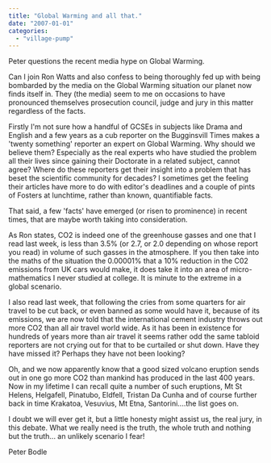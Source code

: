 ```yaml
---
title: "Global Warming and all that."
date: "2007-01-01"
categories: 
  - "village-pump"
---
```


Peter questions the recent media hype on Global Warming.

Can I join Ron Watts and also confess to being thoroughly fed up with being bombarded by the media on the Global Warming situation our planet now finds itself in. They (the media) seem to me on occasions to have pronounced themselves prosecution council, judge and jury in this matter regardless of the facts.

Firstly I'm not sure how a handful of GCSEs in subjects like Drama and English and a few years as a cub reporter on the Bugginsvill Times makes a 'twenty something' reporter an expert on Global Warming. Why should we believe them? Especially as the real experts who have studied the problem all their lives since gaining their Doctorate in a related subject, cannot agree? Where do these reporters get their insight into a problem that has beset the scientific community for decades? I sometimes get the feeling their articles have more to do with editor's deadlines and a couple of pints of Fosters at lunchtime, rather than known, quantifiable facts.

That said, a few 'facts' have emerged (or risen to prominence) in recent times, that are maybe worth taking into consideration.

As Ron states, CO2 is indeed one of the greenhouse gasses and one that I read last week, is less than 3.5% (or 2.7, or 2.0 depending on whose report you read) in volume of such gasses in the atmosphere. If you then take into the maths of the situation the 0.00001% that a 10% reduction in the C02 emissions from UK cars would make, it does take it into an area of micro- mathematics I never studied at college. It is minute to the extreme in a global scenario.

I also read last week, that following the cries from some quarters for air travel to be cut back, or even banned as some would have it, because of its emissions, we are now told that the international cement industry throws out more CO2 than all air travel world wide. As it has been in existence for hundreds of years more than air travel it seems rather odd the same tabloid reporters are not crying out for that to be curtailed or shut down. Have they have missed it? Perhaps they have not been looking?

Oh, and we now apparently know that a good sized volcano eruption sends out in one go more CO2 than mankind has produced in the last 400 years. Now in my lifetime I can recall quite a number of such eruptions, Mt St Helens, Helgafell, Pinatubo, Eldfell, Tristan Da Cunha and of course further back in time Krakatoa, Vesuvius, Mt Etna, Santorini....the list goes on.

I doubt we will ever get it, but a little honesty might assist us, the real jury, in this debate. What we really need is the truth, the whole truth and nothing but the truth... an unlikely scenario I fear!

Peter Bodle

